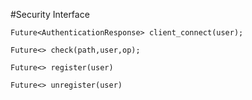 #Security Interface

`Future<AuthenticationResponse> client_connect(user);`

`Future<> check(path,user,op);`

`Future<> register(user)`

`Future<> unregister(user)`



